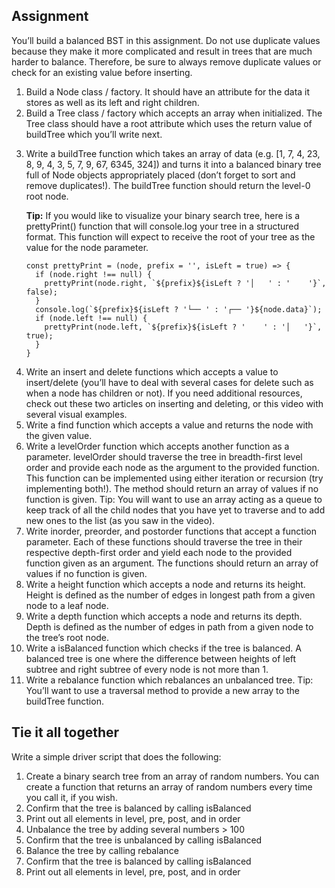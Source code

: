 <h2>Assignment</h2>
<p>You’ll build a balanced BST in this assignment. Do not use duplicate values because they make it more complicated and
  result in trees that are much harder to balance. Therefore, be sure to always remove duplicate values or check for an
  existing value before inserting.</p>
<ol>
  <li>Build a Node class / factory. It should have an attribute for the data it stores as well as its left and right
    children.</li>
  <li>Build a Tree class / factory which accepts an array when initialized. The Tree class should have a root attribute
    which uses the return value of buildTree which you’ll write next.</li>
  <li>
    <p>
      Write a buildTree function which takes an array of data (e.g. [1, 7, 4, 23, 8, 9, 4, 3, 5, 7, 9, 67, 6345, 324])
      and turns it into a balanced binary tree full of Node objects appropriately placed (don’t forget to sort and
      remove duplicates!). The buildTree function should return the level-0 root node.
    </p>
    <p>
      <b>Tip:</b> If you would like to visualize your binary search tree, here is a prettyPrint() function that will
      console.log your tree in a structured format. This function will expect to receive the root of your tree as the
      value for the node parameter.
    </p>
    <pre><code class="language-javascript">const prettyPrint = (node, prefix = '', isLeft = true) =&gt; {
  if (node.right !== null) {
    prettyPrint(node.right, `${prefix}${isLeft ? '│   ' : '    '}`, false);
  }
  console.log(`${prefix}${isLeft ? '└── ' : '┌── '}${node.data}`);
  if (node.left !== null) {
    prettyPrint(node.left, `${prefix}${isLeft ? '    ' : '│   '}`, true);
  }
}
</code></pre>
  </li>
  <li>Write an insert and delete functions which accepts a value to insert/delete (you’ll have to deal with several
    cases for delete such as when a node has children or not). If you need additional resources, check out these two
    articles on inserting and deleting, or this video with several visual examples.</li>
  <li>Write a find function which accepts a value and returns the node with the given value.</li>
  <li>Write a levelOrder function which accepts another function as a parameter. levelOrder should traverse the tree in
    breadth-first level order and provide each node as the argument to the provided function. This function can be
    implemented using either iteration or recursion (try implementing both!). The method should return an array of
    values if no function is given. Tip: You will want to use an array acting as a queue to keep track of all the child
    nodes that you have yet to traverse and to add new ones to the list (as you saw in the video).</li>
  <li>Write inorder, preorder, and postorder functions that accept a function parameter. Each of these functions should
    traverse the tree in their respective depth-first order and yield each node to the provided function given as an
    argument. The functions should return an array of values if no function is given.</li>
  <li>Write a height function which accepts a node and returns its height. Height is defined as the number of edges in
    longest path from a given node to a leaf node.</li>
  <li>Write a depth function which accepts a node and returns its depth. Depth is defined as the number of edges in path
    from a given node to the tree’s root node.</li>
  <li>Write a isBalanced function which checks if the tree is balanced. A balanced tree is one where the difference
    between heights of left subtree and right subtree of every node is not more than 1.</li>
  <li>Write a rebalance function which rebalances an unbalanced tree. Tip: You’ll want to use a traversal method to
    provide a new array to the buildTree function.</li>
</ol>
<h2>Tie it all together</h2>
<p>Write a simple driver script that does the following:</p>
<ol>
  <li>Create a binary search tree from an array of random numbers. You can create a function that returns an array of
    random numbers every time you call it, if you wish.</li>
  <li>Confirm that the tree is balanced by calling isBalanced</li>
  <li>Print out all elements in level, pre, post, and in order</li>
  <li>Unbalance the tree by adding several numbers > 100</li>
  <li>Confirm that the tree is unbalanced by calling isBalanced</li>
  <li>Balance the tree by calling rebalance</li>
  <li>Confirm that the tree is balanced by calling isBalanced</li>
  <li>Print out all elements in level, pre, post, and in order</li>
</ol>